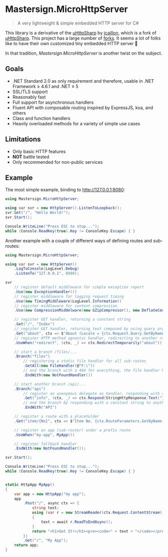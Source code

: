﻿# Mastersign.MicroHttpServer

> A very lightweight & simple embedded HTTP server for C#

This library is a derivative of the [µHttpSharp](https://github.com/jcaillon/uHttpSharp) by [jcaillon](https://github.com/jcaillon), which is a fork of [µHttpSharp](https://github.com/bonesoul/uhttpsharp). This project has a large number of [forks](https://github.com/bonesoul/uhttpsharp/network).
It seems a lot of folks like to have their own customized tiny embedded HTTP server 🙂

In that tradition, _Mastersign.MicroHttpServer_ is another twist on the subject.

## Goals

* .NET Standard 2.0 as only requirement and therefore, usable in .NET Framework ≥ 4.6.1 and .NET ≥ 5
* SSL/TLS support
* Reasonably fast
* Full support for asynchronous handlers
* Fluent API with composable routing inspired by ExpressJS, koa, and others
* Class and function handlers
* Heavily overloaded methods for a variety of simple use cases

## Limitations

* Only basic HTTP features
* **NOT** battle tested
* Only recommended for non-public services

## Example

The most simple example, binding to <http://127.0.0.1:8080>:

```cs
using Mastersign.MicroHttpServer;

using var svr = new HttpServer().ListenToLoopback();
svr.Get("/", "Hello World!");
svr.Start();

Console.WriteLine("Press ESC to stop...");
while (Console.ReadKey(true).Key != ConsoleKey.Escape) { }
```

Another example with a couple of different ways of defining routes and sub-routes:

```cs
using Mastersign.MicroHttpServer;

using var svr = new HttpServer()
    .LogToConsole(LogLevel.Debug)
    .ListenTo("127.0.0.1", 8080);

svr
    // register default middleware for simple exception report
    .Use(new ExceptionHandler())  
    // register middleware for logging request timing
    .Use(new TimingMiddleware(LogLevel.Information))
    // register middleware for content compression
    .Use(new CompressionMiddelware(new GZipCompressor(), new DeflateCompressor()))

    // register GET handler, returning a constant string
    .Get("/", "Index")
    // register GET handler, returning text composed by using query arguments
    .Get("about", ctx => $"About (Locale = {ctx.Request.Query.GetByNameOrDefault("l", "en")})")
    // register HTTP method agnostic handler, redirecting to another route
    .UseWhen("redirect", (ctx, _) => ctx.RedirectTemporarily("about"))

    // start a branch /files/...
    .Branch("files")
        // registering a static file handler for all sub-routes
        .GetAll(new FileHandler(@"F:\"))
        // end the branch with a 404 for everything, the file handler handle
        .EndWith(new NotFoundHandler())

    // start another branch /api/...
    .Branch("api")
        // register an anonymous delegate as handler, responding with a constant text
        .Get("info", (ctx, _) => ctx.Respond(StringHttpResponse.Text("Info")))
        // end the branch by responding with a constant string to anything other then /api/info
        .EndWith("API")

    // register a route with a placeholder
    .Get("item/{No}", ctx => $"Item No. {ctx.RouteParameters.GetByName("No")}")

    // register an app (sub-router) under a prefix route
    .UseWhen("my-app", MyApp())

    // register fallback handler
    .EndWith(new NotFoundHandler());

svr.Start();

Console.WriteLine("Press ESC to stop...");
while (Console.ReadKey(true).Key != ConsoleKey.Escape) { }


static HttpApp MyApp()
{
    var app = new HttpApp("my app");
    app
        .Post("/", async ctx => {
            string text;
            using (var r = new StreamReader(ctx.Request.ContentStream))
            {
                text = await r.ReadToEndAsync();
            }
            return "<h1>Got It!</h1><pre><code>" + text + "</code></pre>";
        })
        .Get("/", "My App");
    return app;
}
```
